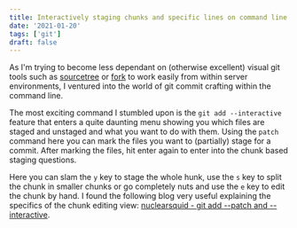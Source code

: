 ```yaml
---
title: Interactively staging chunks and specific lines on command line using git add interactive patching
date: '2021-01-20'
tags: ['git']
draft: false
---
```


As I'm trying to become less dependant on (otherwise excellent) visual git tools such as [sourcetree](https://www.sourcetreeapp.com/) or [fork](https://git-fork.com/) to work easily from within server environments, I ventured into the world of git commit crafting within the command line.

The most exciting command I stumbled upon is the `git add --interactive` feature that enters a quite daunting menu showing you which files are staged and unstaged and what you want to do with them. Using the `patch` command here you can mark the files you want to (partially) stage for a commit. After marking the files, hit enter again to enter into the chunk based staging questions.

Here you can slam the `y` key to stage the whole hunk, use the `s` key to split the chunk in smaller chunks or go completely nuts and use the `e` key to edit the chunk by hand. I found the following blog very useful explaining the specifics of the chunk editing view: [nuclearsquid - git add --patch and --interactive](https://nuclearsquid.com/writings/git-add/).
